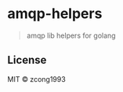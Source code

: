 # amqp-helpers
<!--
[![Go Report Card](https://goreportcard.com/badge/github.com/zcong1993/amqp-helpers)](https://goreportcard.com/report/github.com/zcong1993/amqp-helpers)
-->

> amqp lib helpers for golang

## License

MIT &copy; zcong1993
